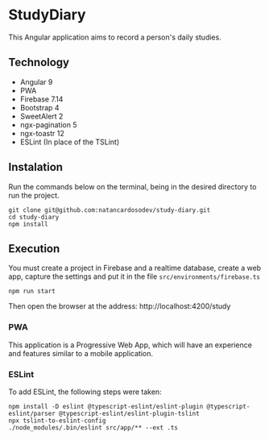 # StudyDiary
This Angular application aims to record a person's daily studies.

## Technology
- Angular 9
- PWA
- Firebase 7.14
- Bootstrap 4
- SweetAlert 2
- ngx-pagination 5
- ngx-toastr 12
- ESLint (In place of the TSLint)

## Instalation
Run the commands below on the terminal, being in the desired directory to run the project.
```shell
git clone git@github.com:natancardosodev/study-diary.git
cd study-diary
npm install
```
## Execution
You must create a project in Firebase and a realtime database, create a web app, capture the settings and put it in the file `src/environments/firebase.ts`
```shell
npm run start
```
Then open the browser at the address: http://localhost:4200/study

### PWA
This application is a Progressive Web App, which will have an experience and features similar to a mobile application.

### ESLint
To add ESLint, the following steps were taken:
```shell
npm install -D eslint @typescript-eslint/eslint-plugin @typescript-eslint/parser @typescript-eslint/eslint-plugin-tslint
npx tslint-to-eslint-config
./node_modules/.bin/eslint src/app/** --ext .ts
```
